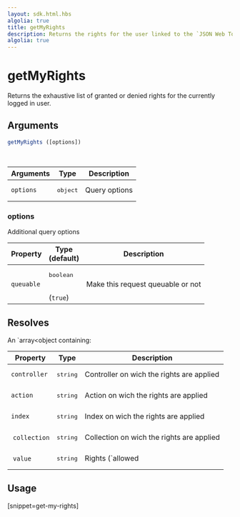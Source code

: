 ```yaml
---
layout: sdk.html.hbs
algolia: true
title: getMyRights
description: Returns the rights for the user linked to the `JSON Web Token`.
algolia: true
---
```


# getMyRights

Returns the exhaustive list of granted or denied rights for the currently logged in user.

## Arguments

```javascript
getMyRights ([options])
```

<br/>

| Arguments    | Type    | Description
|--------------|---------|-------------
| `options` | <pre>object</pre> | Query options

### options

Additional query options

| Property     | Type<br/>(default)    | Description                       |
| ---------- | ------- | --------------------------------- |
| `queuable` | <pre>boolean</pre><br/>(`true`) | Make this request queuable or not |

## Resolves

An `array<object containing:

| Property     | Type    | Description
| ---------- | ------- | ---------------------------------
| `controller` | <pre>string</pre> | Controller on wich the rights are applied |
| `action` | <pre>string</pre> | Action on wich the rights are applied |
| `index` | <pre>string</pre> | Index on wich the rights are applied |
| `collection` | <pre>string</pre> | Collection on wich the rights are applied |
| `value` | <pre>string</pre> | Rights (`allowed|denied|conditional`) |

## Usage

[snippet=get-my-rights]

